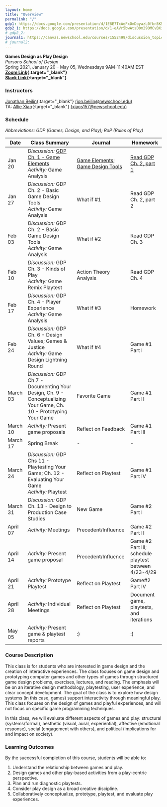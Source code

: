 ```yaml
---
layout: home
title: "Overview"
permalink: "/"
gdp1: https://docs.google.com/presentation/d/1E8E7TxAeFxOmDoyazL0fbn5K561CgOpTOUmXPjQsrus/edit?usp=sharing
gdp2_1: https://docs.google.com/presentation/d/1-eAVr5bwAtsD0m29OMCvBXiLKUIH8Uc64Mppg9TIWCI/edit?usp=sharing
# gdp2_2:
journal1: https://canvas.newschool.edu/courses/1552499/discussion_topics/6508954
# journal2:
---
```


**Games Design as Play Design**  
_Parsons School of Design_  
Spring 2021, January 20 &#x2013; May 05, Wednesdays 9AM-11:40AM EST  
**[Zoom Link](https://NewSchool.zoom.us/j/92826715381?pwd=aURxR05sT0FlLzFqcFhRU1ViTkRXQT09){:target="\_blank"}**  
**[Slack Link](https://join.slack.com/t/gamesdesignplay2021sp/shared_invite/zt-lcoi05k3-7A~9lQ_oZNVbKWU3fhc6lg){:target="\_blank"}**

### Instructors

[Jonathan Beilin](https://jonbeilin.com){:target="\_blank"} [(jon.beilin@newschool.edu)](mailto:jon.beilin@newschool.edu)  
TA: [Allie Xiao](https://alliexiao.squarespace.com/){:target="\_blank"} [(xiaos157@newschool.edu)](mailto:xiaos157@newschool.edu)

### Schedule

_Abbreviations: GDP (Games, Design, and Play); RoP (Rules of Play)_

| Date | Class Summary | Journal | Homework |
| --- | --- | --- | --- |
| Jan 20 | _Discussion:_ [GDP Ch. 1 - Game Elements]({{page.gdp1}})<br/>_Activity:_ Game Analysis | [Game Elements; Game Design Tools]({{page.journal1}}) | [Read GDP Ch. 2, part 1]({{page.gdp2_1}}) |
| Jan 27 | _Discussion:_ GDP Ch. 2 - Basic Game Design Tools<br/>_Activity:_ Game Analysis | What if #1 | Read GDP Ch. 2, part 2 |
| Feb 03 | _Discussion:_ GDP Ch. 2 - Basic Game Design Tools<br/>_Activity:_ Game Analysis | What if #2 | Read GDP Ch. 3 |
| Feb 10 | _Discussion:_ GDP Ch. 3 - Kinds of Play<br/>_Activity:_ Game Remix Playtest | Action Theory Analysis | Read GDP Ch. 4 |
| Feb 17 | _Discussion:_ GDP Ch. 4 - Player Experience<br/>_Activity:_ Game Analysis | What if #3 | Homework |
| Feb 24 | _Discussion:_ GDP Ch. 6 - Design Values; Games & Justice<br/>_Activity:_ Game Design Lightning Round | What if #4 | Game #1 Part I |
| March 03 | _Discussion:_ GDP Ch 7 - Documenting Your Design, Ch. 9 - Conceptualizing Your Game, Ch. 10 - Prototyping Your Game | Favorite Game | Game #1 Part II |
| March 10 | _Activity:_ Present game proposals | Reflect on Feedback | Game #1 Part III |
| March 17 | Spring Break | - | - |
| March 24 | _Discussion:_ GDP Chs 11 - Playtesting Your Game; Ch. 12 - Evaluating Your Game<br/>_Activity:_ Playtest | Reflect on Playtest | Game #1 Part IV |
| March 31 | _Discussion:_ GDP Ch. 13 - Design to Production Case Studies | New Game | Game #2 Part I |
| April 07 | _Activity:_ Meetings | Precedent/Influence | Game #2 Part II |
| April 14 | _Activity:_ Present game proposal | Precedent/Influence | Game #2 Part III; schedule playtest between 4/23-4/29 |
| April 21 | _Activity:_ Prototype Playtest | Reflect on Playtest | Game#2 Part IV |
| April 28 | _Activity:_ Individual Meetings | Reflect on Playtest | Document game, playtests, and iterations |
| May 05 | _Activity:_ Present game & playtest reports | :) | :) |

### Course Description

This class is for students who are interested in game design and the creation of interactive experiences. The class focuses on game design and prototyping computer games and other types of games through structured game design problems, exercises, lectures, and reading. The emphasis will be on an iterative design methodology, playtesting, user experience, and clear concept development. The goal of the class is to explore how design systems (in this case, games) support interactivity through meaningful play. This class focuses on the design of games and playful experiences, and will not focus on specific game programming techniques.

In this class, we will evaluate different aspects of games and play: structural (systems/formal), aesthetic (visual, aural, experiential), affective (emotional response), social (engagement with others), and political (implications for and impact on society).

### Learning Outcomes

By the successful completion of this course, students will be able to:

1. Understand the relationship between games and play.
2. Design games and other play-based activities from a play-centric perspective.
3. Plan and run diagnostic playtests.
4. Consider play design as a broad creative discipline.
5. Collaboratively conceptualize, prototype, playtest, and evaluate play experiences.
